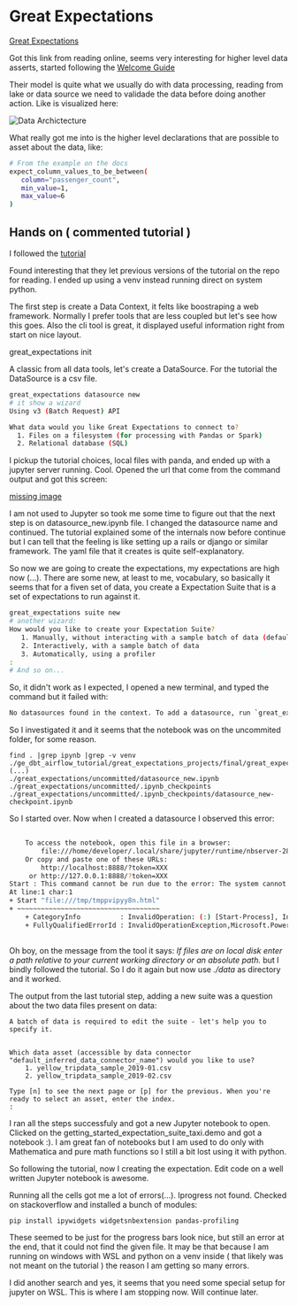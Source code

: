 # Great Expectations 

[Great Expectations](greatexpectations.io)

Got this link from reading online, seems very interesting for higher level data asserts, 
started following the [Welcome Guide](https://docs.greatexpectations.io/docs/)

Their model is quite what we usually do with data processing, 
reading from lake or data source we need to validade the data before doing another action. Like is visualized here:

![Data Archictecture](https://docs.greatexpectations.io/assets/images/GE_OSS_process-448174e3b55ae4dfd7fbb7a8c1a452e3.png)

What really got me into is the higher level declarations that are possible to asset about the data, like:

   ```bash
   # From the example on the docs
   expect_column_values_to_be_between(
      column="passenger_count",
      min_value=1,
      max_value=6
  )
  ```

## Hands on ( commented tutorial )

I followed the [tutorial](https://docs.greatexpectations.io/docs/tutorials/getting_started/tutorial_overview)

Found interesting that they let previous versions of the tutorial on the repo for reading. 
I ended up using a venv instead running direct on system python. 

The first step is create a Data Context, it felts like boostraping a web framework. 
Normally I prefer tools that are less coupled but let's see how this goes. 
Also the cli tool is great, it displayed useful information right from start on nice layout.

  great_expectations init

A classic from all data tools, let's create a DataSource. For the tutorial the DataSource is a csv file.

  ```bash
  great_expectations datasource new
  # it show a wizard
  Using v3 (Batch Request) API

  What data would you like Great Expectations to connect to?
    1. Files on a filesystem (for processing with Pandas or Spark)
    2. Relational database (SQL)
  ```
 I pickup the tutorial choices, local files with panda, and ended up with a jupyter server running. Cool. 
 Opened the url that come from the command output and got this screen:
 
 [missing image](#)
 
 I am not used to Jupyter so took me some time to figure out that the next step is on datasource_new.ipynb file. 
 I changed the datasource name and continued. The tutorial explained 
 some of the internals now before continue but I can tell that the feeling is like setting up a rails or django 
 or similar framework. The yaml file that it creates is quite self-explanatory.
 
 So now we are going to create the expectations, my expectations are high now (...). 
 There are some new, at least to me, vocabulary, so basically it seems that for a fiven set of data, 
 you create a Expectation Suite that is a set of expectations to run against it.
 
 ```bash
 great_expectations suite new
 # another wizard:
 How would you like to create your Expectation Suite?
    1. Manually, without interacting with a sample batch of data (default)
    2. Interactively, with a sample batch of data
    3. Automatically, using a profiler
: 
 # And so on...
 ```
 So, it didn't work as I expected, I opened a new terminal, and typed the command but it failed with:
 
 ```bash
 No datasources found in the context. To add a datasource, run `great_expectations datasource new`
 ```
 So I investigated it and it seems that the notebook was on the uncommited folder, for some reason.
 
 ```
 find . |grep ipynb |grep -v venv
./ge_dbt_airflow_tutorial/great_expectations_projects/final/great_expectations/notebooks/spark/validation_playground.ipynb
(...)
./great_expectations/uncommitted/datasource_new.ipynb
./great_expectations/uncommitted/.ipynb_checkpoints
./great_expectations/uncommitted/.ipynb_checkpoints/datasource_new-checkpoint.ipynb
 ```

So I started over. Now when I created a datasource I observed this error:
```bash 
    
    To access the notebook, open this file in a browser:
        file:///home/developer/.local/share/jupyter/runtime/nbserver-2831-open.html
    Or copy and paste one of these URLs:
        http://localhost:8888/?token=XXX
     or http://127.0.0.1:8888/?token=XXX
Start : This command cannot be run due to the error: The system cannot find the file specified.
At line:1 char:1
+ Start "file:///tmp/tmppvipyy8n.html"
+ ~~~~~~~~~~~~~~~~~~~~~~~~~~~~~~~~~~~~
    + CategoryInfo          : InvalidOperation: (:) [Start-Process], InvalidOperationException
    + FullyQualifiedErrorId : InvalidOperationException,Microsoft.PowerShell.Commands.StartProcessCommand
 
```

Oh boy, on the message from the tool it says: *If files are on local disk
enter a path relative to your current working directory or an absolute path.* but I bindly followed the tutorial. 
So I do it again but now use *./data* as directory and it worked. 

The output from the last tutorial step, adding a new suite was a question about the two data files present on data:

```
A batch of data is required to edit the suite - let's help you to specify it.


Which data asset (accessible by data connector "default_inferred_data_connector_name") would you like to use?
    1. yellow_tripdata_sample_2019-01.csv
    2. yellow_tripdata_sample_2019-02.csv

Type [n] to see the next page or [p] for the previous. When you're ready to select an asset, enter the index.
: 
```

I ran all the steps successfuly and got a new Jupyter notebook to open. Clicked on the getting_started_expectation_suite_taxi.demo
and got a notebook :). I am great fan of notebooks but I am used to do only with Mathematica and pure math functions so I still
a bit lost using it with python.

So following the tutorial, now I creating the expectation. Edit code on a well written Jupyter notebook is awesome.

Running all the cells got me a lot of errors(...). Iprogress not found. Checked on stackoverflow and installed a bunch of 
modules:

```
pip install ipywidgets widgetsnbextension pandas-profiling
```

These seemed to be just for the progress bars look nice, but still an error at the end, that it could not find the given file.
It may be that because I am running on windows with WSL and python on a venv inside ( that likely was not meant on the tutorial )
the reason I am getting so many errors.

I did another search and yes, it seems that you need some special setup for jupyter on WSL. This is where I am stopping now. Will continue later.






 


